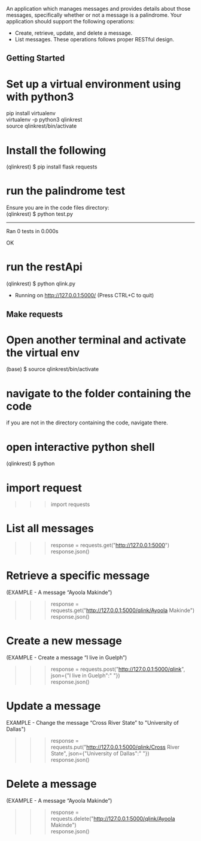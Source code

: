 An application which manages messages and provides details about those
messages, specifically whether or not a message is a palindrome. Your application
should support the following operations:  
- Create, retrieve, update, and delete a message. 
- List messages. 
These operations follows proper RESTful design.  

## Getting Started

# Set up a virtual environment using with python3
pip install virtualenv  
virtualenv -p python3 qlinkrest  
source qlinkrest/bin/activate  

# Install the following  
(qlinkrest) $ pip install flask requests   

# run the palindrome test  

Ensure you are in the code files directory:  
(qlinkrest) $ python test.py  

----------------------------------------------------------------------  
Ran 0 tests in 0.000s  

OK  


# run the restApi  

(qlinkrest) $ python qlink.py  
* Running on http://127.0.0.1:5000/ (Press CTRL+C to quit)  

## Make requests  

# Open another terminal and activate the virtual env  
(base) $ source qlinkrest/bin/activate  

# navigate to the folder containing the code  
if you are not in the directory containing the code, navigate there.  

# open interactive python shell 
(qlinkrest) $ python  

# import request  
>>> import requests   

# List all messages  
>>> response = requests.get("http://127.0.0.1:5000")   
>>> response.json()  

# Retrieve a specific message 
(EXAMPLE - A message “Ayoola Makinde”)  
>>> response = requests.get("http://127.0.0.1:5000/qlink/Ayoola Makinde")  
>>> response.json()  

# Create a new message  
(EXAMPLE - Create a message “I live in Guelph”)  
>>> response = requests.post("http://127.0.0.1:5000/qlink", json={"I live in Guelph":" "})    
>>> response.json()  


# Update a message  
EXAMPLE - Change the message “Cross River State” to "University of Dallas")  
>>> response = requests.put("http://127.0.0.1:5000/qlink/Cross River State", json={"University of Dallas":" "})    
>>> response.json()  


# Delete a message
(EXAMPLE - A message “Ayoola Makinde”)  
>>> response = requests.delete("http://127.0.0.1:5000/qlink/Ayoola Makinde")    
>>> response.json()  
